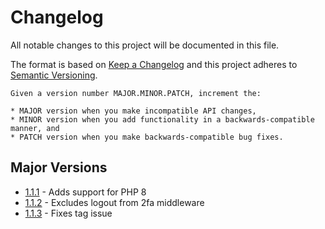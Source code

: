 # Changelog
All notable changes to this project will be documented in this file.

The format is based on [Keep a Changelog](http://keepachangelog.com/en/1.0.0/)
and this project adheres to [Semantic Versioning](http://semver.org/spec/v2.0.0.html).

    Given a version number MAJOR.MINOR.PATCH, increment the:

    * MAJOR version when you make incompatible API changes,
    * MINOR version when you add functionality in a backwards-compatible manner, and
    * PATCH version when you make backwards-compatible bug fixes.

## Major Versions
* [1.1.1](#400---2021-04-13) - Adds support for PHP 8
* [1.1.2](#400---2021-04-13) - Excludes logout from 2fa middleware
* [1.1.3](#400---2021-04-13) - Fixes tag issue

